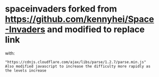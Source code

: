 # spaceinvaders forked from https://github.com/kennyhei/Space-Invaders and modified to replace link 
  <!--
		<script src="https://www.parsecdn.com/js/parse-1.2.7.min.js"></script>
		--> with:
    "https://cdnjs.cloudflare.com/ajax/libs/parse/1.2.7/parse.min.js"
    Also modified javascript to increase the difficulty more rapidly as the levels increase
